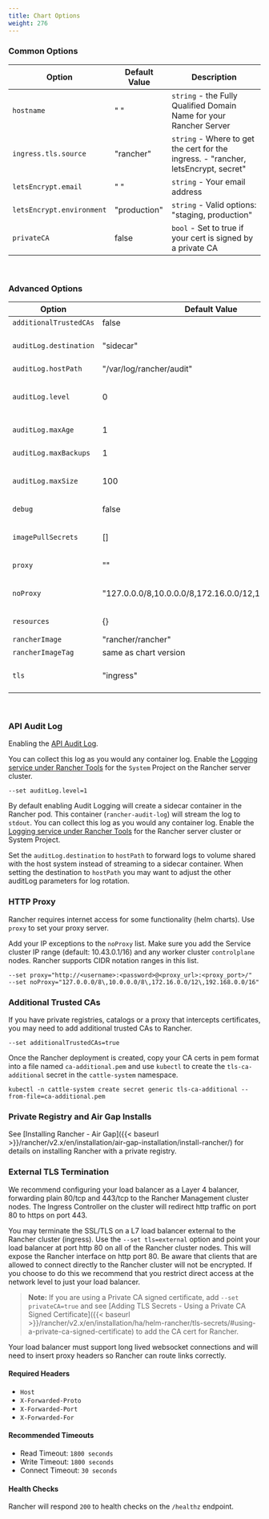 ```yaml
---
title: Chart Options
weight: 276
---
```


### Common Options

| Option | Default Value | Description |
| --- | --- | --- |
| `hostname` | " " | `string` - the Fully Qualified Domain Name for your Rancher Server |
| `ingress.tls.source` | "rancher" | `string` - Where to get the cert for the ingress. - "rancher, letsEncrypt, secret" |
| `letsEncrypt.email` | " " | `string` - Your email address |
| `letsEncrypt.environment` | "production" | `string` - Valid options: "staging, production" |
| `privateCA` | false | `bool` - Set to true if your cert is signed by a private CA |

<br/>

### Advanced Options

| Option | Default Value | Description |
| --- | --- | --- |
| `additionalTrustedCAs` | false | `bool` - See [Additional Trusted CAs](#additional-trusted-cas) |
| `auditLog.destination` | "sidecar" | `string` - Stream to sidecar container console or hostPath volume - "sidecar, hostPath" |
| `auditLog.hostPath` | "/var/log/rancher/audit" | `string` - log file destination on host |
| `auditLog.level` | 0 | `int` - set the [API Audit Log]({{< baseurl >}}/rancher/v2.x/en/installation/api-auditing) level. 0 is off. [0-3] |
| `auditLog.maxAge` | 1 | `int` - maximum number of days to retain old audit log files |
| `auditLog.maxBackups` | 1 | `int` - maximum number of audit log files to retain |
| `auditLog.maxSize` | 100 | `int` - maximum size in megabytes of the audit log file before it gets rotated |
| `debug` | false | `bool` - set debug flag on rancher server |
| `imagePullSecrets` | [] | `list` - list of names of Secret resource containing private registry credentials |
| `proxy` | "" | `string` - string - HTTP[S] proxy server for Rancher |
| `noProxy` | "127.0.0.0/8,10.0.0.0/8,172.16.0.0/12,192.168.0.0/16" | `string` - comma separated list of hostnames or ip address not to use the proxy |
| `resources` | {} | `map` - rancher pod resource requests & limits |
| `rancherImage` | "rancher/rancher" | `string` - rancher image source |
| `rancherImageTag` | same as chart version | `string` - rancher/rancher image tag |
| `tls` | "ingress" | `string` - See [External TLS Termination](#external-tls-termination) for details. - "ingress, external" |

<br/>

### API Audit Log

Enabling the [API Audit Log](https://rancher.com/docs/rancher/v2.x/en/installation/api-auditing/).

You can collect this log as you would any container log. Enable the [Logging service under Rancher Tools](https://rancher.com/docs/rancher/v2.x/en/tools/logging/) for the `System` Project on the Rancher server cluster.

```plain
--set auditLog.level=1
```

By default enabling Audit Logging will create a sidecar container in the Rancher pod. This container (`rancher-audit-log`) will stream the log to `stdout`.  You can collect this log as you would any container log. Enable the [Logging service under Rancher Tools](https://rancher.com/docs/rancher/v2.x/en/tools/logging/) for the Rancher server cluster or System Project.

Set the `auditLog.destination` to `hostPath` to forward logs to volume shared with the host system instead of streaming to a sidecar container. When setting the destination to `hostPath` you may want to adjust the other auditLog parameters for log rotation.

### HTTP Proxy

Rancher requires internet access for some functionality (helm charts). Use `proxy` to set your proxy server.

Add your IP exceptions to the `noProxy` list. Make sure you add the Service cluster IP range (default: 10.43.0.1/16) and any worker cluster `controlplane` nodes. Rancher supports CIDR notation ranges in this list.

```plain
--set proxy="http://<username>:<password>@<proxy_url>:<proxy_port>/"
--set noProxy="127.0.0.0/8\,10.0.0.0/8\,172.16.0.0/12\,192.168.0.0/16"
```

### Additional Trusted CAs

If you have private registries, catalogs or a proxy that intercepts certificates, you may need to add additional trusted CAs to Rancher.

```plain
--set additionalTrustedCAs=true
```

Once the Rancher deployment is created, copy your CA certs in pem format into a file named `ca-additional.pem` and use `kubectl` to create the `tls-ca-additional` secret in the `cattle-system` namespace.

```plain
kubectl -n cattle-system create secret generic tls-ca-additional --from-file=ca-additional.pem
```

### Private Registry and Air Gap Installs

See [Installing Rancher - Air Gap]({{< baseurl >}}/rancher/v2.x/en/installation/air-gap-installation/install-rancher/) for details on installing Rancher with a private registry.

### External TLS Termination

We recommend configuring your load balancer as a Layer 4 balancer, forwarding plain 80/tcp and 443/tcp to the Rancher Management cluster nodes. The Ingress Controller on the cluster will redirect http traffic on port 80 to https on port 443.

You may terminate the SSL/TLS on a L7 load balancer external to the Rancher cluster (ingress). Use the `--set tls=external` option and point your load balancer at port http 80 on all of the Rancher cluster nodes. This will expose the Rancher interface on http port 80. Be aware that clients that are allowed to connect directly to the Rancher cluster will not be encrypted. If you choose to do this we recommend that you restrict direct access at the network level to just your load balancer.

> **Note:** If you are using a Private CA signed certificate, add `--set privateCA=true` and see [Adding TLS Secrets - Using a Private CA Signed Certificate]({{< baseurl >}}/rancher/v2.x/en/installation/ha/helm-rancher/tls-secrets/#using-a-private-ca-signed-certificate) to add the CA cert for Rancher.

Your load balancer must support long lived websocket connections and will need to insert proxy headers so Rancher can route links correctly.

#### Required Headers

* `Host`
* `X-Forwarded-Proto`
* `X-Forwarded-Port`
* `X-Forwarded-For`

#### Recommended Timeouts

* Read Timeout: `1800 seconds`
* Write Timeout: `1800 seconds`
* Connect Timeout: `30 seconds`

#### Health Checks

Rancher will respond `200` to health checks on the `/healthz` endpoint.
